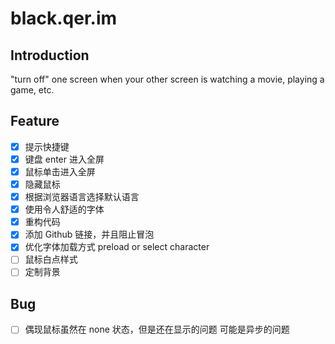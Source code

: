 # black.qer.im

## Introduction

"turn off" one screen when your other screen is watching a movie, playing a game, etc.

## Feature

- [x] 提示快捷键
- [x] 键盘 enter 进入全屏
- [x] 鼠标单击进入全屏
- [x] 隐藏鼠标
- [x] 根据浏览器语言选择默认语言
- [x] 使用令人舒适的字体
- [x] 重构代码
- [x] 添加 Github 链接，并且阻止冒泡
- [x] 优化字体加载方式 preload or select character
- [ ] 鼠标白点样式
- [ ] 定制背景

## Bug

- [ ] 偶现鼠标虽然在 none 状态，但是还在显示的问题 可能是异步的问题
